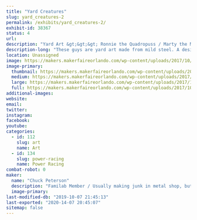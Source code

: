 ```yaml
---
title: "Yard Creatures"
slug: yard_creatures-2
permalink: /exhibits/yard_creatures-2/
exhibit-id: 38367
status: 4
url: 
description: "Yard Art &gt;&gt;&gt; Ronnie the Quadropuss / Marty the Mahi / Walter the Pelican"
description-long: "These guys are yard art made from mild steel. A design was drawn in Fusion360. That was loaded into the laser and cut from 1/4\" MDF and plywood to be used as templates for each part. The templates were clamped onto sheets of mild steel. A plasma cutter was used to cut the sheet metal. A couple hours with a grinder and they were ready for steel rods to be MIG welded on so that each piece can be inserted into the ground and stand on their own. I plan on promoting a moderate amount of surface rust before neutralizing it and painting with clear coat for long term protection against further weathering."
location: Unassigned
image: https://makers.makerfaireorlando.com/wp-content/uploads/2017/10/20171013_175715-1024x768.jpg
image-primary:
  thumbnail: https://makers.makerfaireorlando.com/wp-content/uploads/2017/10/20171013_175715-150x150.jpg
  medium: https://makers.makerfaireorlando.com/wp-content/uploads/2017/10/20171013_175715-300x225.jpg
  large: https://makers.makerfaireorlando.com/wp-content/uploads/2017/10/20171013_175715-1024x768.jpg
  full: https://makers.makerfaireorlando.com/wp-content/uploads/2017/10/20171013_175715.jpg
additional-images:
website: 
email: 
twitter: 
instagram: 
facebook: 
youtube: 
categories:
  - id: 112
    slug: art
    name: Art
  - id: 134
    slug: power-racing
    name: Power Racing
combat-robot: 0
maker:
  name: "Chuck Peterson"
  description: "Familab Member / Usually making junk in metal shop, but also tend to spend way too much time with the laser, welder, plasma cutter and wood shop..."
  image-primary: 
last-modified-db: "2019-10-07 21:45:13"
last-exported: "2020-14-07 20:45:07"
sitemap: false
---
```

